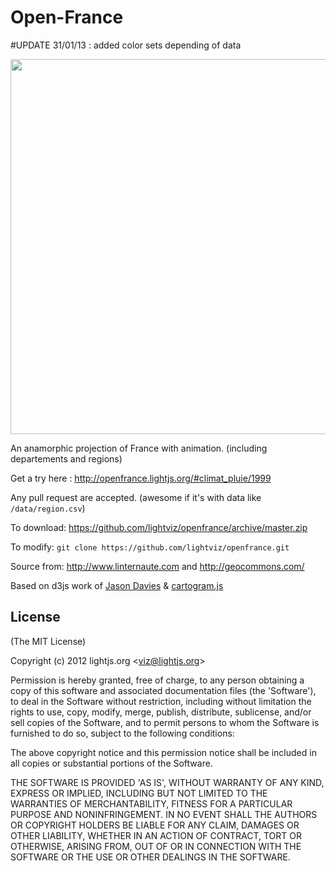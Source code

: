 Open-France
==========

#UPDATE 31/01/13 : added color sets depending of data

<a href="http://openfrance.lightjs.org/#climat_pluie/1999"><img src="http://openfrance.lightjs.org/preview.png" width="600"></a>

An anamorphic projection of France with animation. (including departements and regions)

Get a try here : http://openfrance.lightjs.org/#climat_pluie/1999

Any pull request are accepted. (awesome if it's with data like `/data/region.csv`)

To download: https://github.com/lightviz/openfrance/archive/master.zip

To modify: `git clone https://github.com/lightviz/openfrance.git`

Source from: http://www.linternaute.com and http://geocommons.com/

Based on d3js work of <a href="http://www.jasondavies.com">Jason Davies</a> & <a href="http://prag.ma/code/d3-cartogram/">cartogram.js</a>

## License 

(The MIT License)

Copyright (c) 2012 lightjs.org &lt;viz@lightjs.org&gt;

Permission is hereby granted, free of charge, to any person obtaining
a copy of this software and associated documentation files (the
'Software'), to deal in the Software without restriction, including
without limitation the rights to use, copy, modify, merge, publish,
distribute, sublicense, and/or sell copies of the Software, and to
permit persons to whom the Software is furnished to do so, subject to
the following conditions:

The above copyright notice and this permission notice shall be
included in all copies or substantial portions of the Software.

THE SOFTWARE IS PROVIDED 'AS IS', WITHOUT WARRANTY OF ANY KIND,
EXPRESS OR IMPLIED, INCLUDING BUT NOT LIMITED TO THE WARRANTIES OF
MERCHANTABILITY, FITNESS FOR A PARTICULAR PURPOSE AND NONINFRINGEMENT.
IN NO EVENT SHALL THE AUTHORS OR COPYRIGHT HOLDERS BE LIABLE FOR ANY
CLAIM, DAMAGES OR OTHER LIABILITY, WHETHER IN AN ACTION OF CONTRACT,
TORT OR OTHERWISE, ARISING FROM, OUT OF OR IN CONNECTION WITH THE
SOFTWARE OR THE USE OR OTHER DEALINGS IN THE SOFTWARE.
